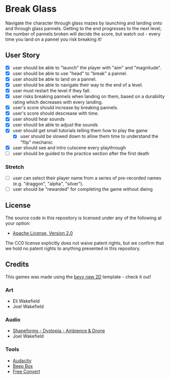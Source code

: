 # Break Glass

Navigate the character through glass mazes by launching and landing onto and through glass pannels. Getting to the end progresses to the next level; the number of pannels broken will decide the score, but watch out - every time you land on a pannel you risk breaking it!

## User Story
- [x] user should be able to "launch" the player with "aim" and "magnitude".
- [x] user should be able to use "head" to "break" a pannel.
- [x] user should be able to land on a pannel.
- [x] user should be able to navigate their way to the end of a level.
- [x] user must restart the level if they fall.
- [x] user risks breaking pannels when landing on them, based on a durability rating which decreases with every landing.
- [x] user's score should increase by breaking pannels.
- [x] user's score should descrease with time.
- [x] user should hear sounds
- [x] user should be able to adjust the sounds
- [x] user should get small tutorials telling them how to play the game
  - [x] user should be slowed down to allow them time to understand the "flip" mechanic
- [x] user should see and intro cutscene every playthrough
- [ ] user should be guided to the practice section after the first death

### Stretch
- [ ] user can select their player name from a series of pre-recorded names (e.g. "draggon", "alpha", "silver").
- [ ] user should be "rewarded" for completing the game without dieing

## License

The source code in this repository is licensed under any of the following at your option:

- [Apache License, Version 2.0](./LICENSE-Apache-2.0.txt)

The CC0 license explicitly does not waive patent rights, but we confirm that we hold no patent rights to anything presented in this repository.

## Credits

This games was made using the [bevy new 2D](https://the-bevy-flock.itch.io/bevy-new-2d) template - check it out!

### Art
- Eli Wakefield
- Joel Wakefield

### Audio
- [Shapeforms - Dystopia - Ambience & Drone](https://shapeforms.itch.io/shapeforms-audio-free-sfx) 
- Joel Wakefield

### Tools
- [Audacity](https://www.audacityteam.org/)
- [Beep Box](https://www.beepbox.co)
- [Free Convert](https://www.freeconvert.com>)

